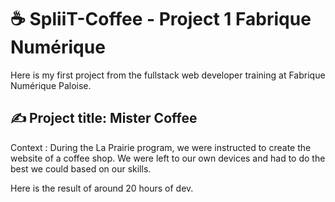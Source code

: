 # ☕ SpliiT-Coffee - Project 1 Fabrique Numérique
Here is my first project from the fullstack web developer training at Fabrique Numérique Paloise.

## ✍ Project title: Mister Coffee

Context : During the La Prairie program, we were instructed to create the website of a coffee shop. We were left to our own devices and had to do the best we could based on our skills.

Here is the result of around 20 hours of dev.
